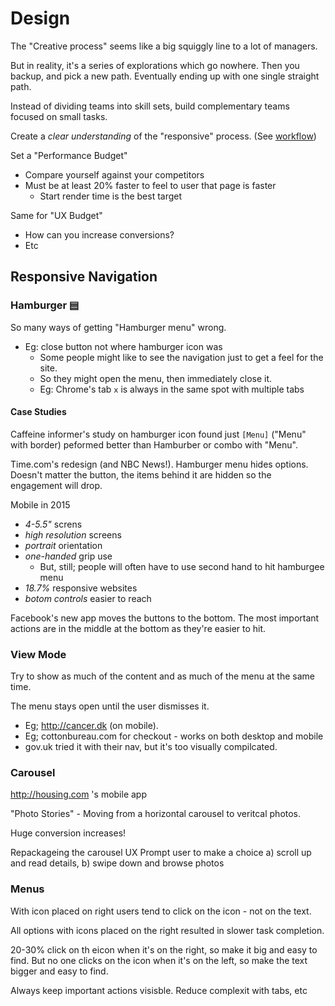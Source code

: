 # Design

The "Creative process" seems like a big squiggly line to a lot of managers.

But in reality, it's a series of explorations which go nowhere. Then you backup,
and pick a new path. Eventually ending up with one single straight path.

Instead of dividing teams into skill sets, build complementary teams focused on
small tasks.

Create a _clear understanding_ of the "responsive" process. (See
[workflow](WORKFLOW.md))

Set a "Performance Budget"

* Compare yourself against your competitors
* Must be at least 20% faster to feel to user that page is faster
  * Start render time is the best target

Same for "UX Budget"

* How can you increase conversions?
* Etc

## Responsive Navigation

### Hamburger ▤

So many ways of getting "Hamburger menu" wrong.

* Eg: close button not where hamburger icon was
  * Some people might like to see the navigation just to get a feel for the
    site.
  * So they might open the menu, then immediately close it.
  * Eg: Chrome's tab `x` is always in the same spot with multiple tabs

#### Case Studies

Caffeine informer's study on hamburger icon found just `[Menu]` ("Menu" with
border) peformed better than Hamburber or combo with "Menu".

Time.com's redesign (and NBC News!). Hamburger menu hides options. Doesn't
matter the button, the items behind it are hidden so the engagement will drop.

Mobile in 2015
* *4-5.5"* screns
* *high resolution* screens
* *portrait* orientation
* *one-handed* grip use
  * But, still; people will often have to use second hand to hit hamburgee menu
* *18.7%* responsive websites
* *botom controls* easier to reach

Facebook's new app moves the buttons to the bottom. The most important actions
are in the middle at the bottom as they're easier to hit.

### View Mode

Try to show as much of the content and as much of the menu at the same time.

The menu stays open until the user dismisses it.

* Eg; http://cancer.dk (on mobile).
* Eg; cottonbureau.com for checkout - works on both desktop and mobile
* gov.uk tried it with their nav, but it's too visually compilcated.

### Carousel

http://housing.com 's mobile app

"Photo Stories" - Moving from a horizontal carousel to veritcal photos.

Huge conversion increases!

Repackageing the carousel UX
Prompt user to make a choice a) scroll up and read details, b) swipe down and
browse photos

### Menus

With icon placed on right users tend to click on the icon - not on the text.

All options with icons placed on the right resulted in slower task completion.

20-30% click on th eicon when it's on the right, so make it big and easy to
find. But no one clicks on the icon when it's on the left, so make the text
bigger and easy to find.

Always keep important actions visisble.
Reduce complexit with tabs, etc
